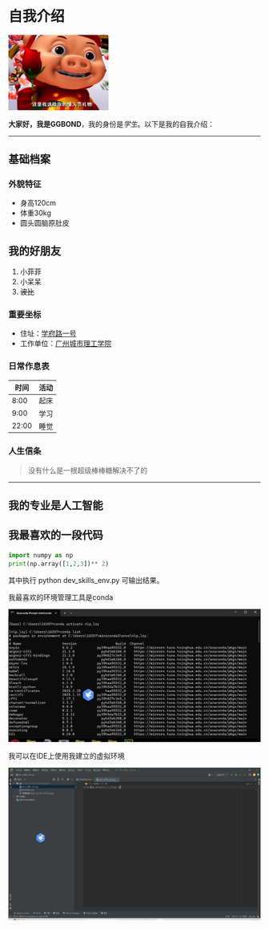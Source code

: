 # 自我介绍

<img src="AgAABTqfVF6nPTK7_WNHeY-f6KuNysWR.png" alt="头像" width="200">

**大家好，我是GGBOND**，我的身份是*学生*。以下是我的自我介绍：

---

## 基础档案

### 外貌特征
- 身高120cm
- 体重30kg
- 圆头圆脑原肚皮

## 我的好朋友
1. 小菲菲
2. 小呆呆
3. ~~波比~~

### 重要坐标
- 住址：[学府路一号](https://www.gcu.edu.cn/)
- 工作单位：[广州城市理工学院](https://www.gcu.edu.cn/)
### 日常作息表
| 时间    | 活动  |
|-------|-----|
| 8:00  | 起床  |
| 9:00  | 学习  |
| 22:00 | 睡觉  |

### 人生信条
> 没有什么是一根超级棒棒糖解决不了的

---

## 我的专业是人工智能

## 我最喜欢的一段代码
```python
import numpy as np
print(np.array([1,2,3])** 2)
```
其中执行 python dev_skills_env.py 可输出结果。


我最喜欢的环境管理工具是conda

<img src="屏幕截图 2025-03-20 151036.png" alt="环境搭建" width="800">

我可以在IDE上使用我建立的虚拟环境

<img src="屏幕截图 2025-03-20 151300.png" alt="环境验证" width="800">